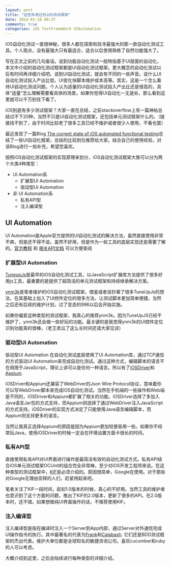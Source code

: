 ```yaml
---
layout: post
title: "这些年用过的iOS测试框架"
date: 2014-01-16 00:37
comments: true
categories: iOS TestFrameWork UIAutomation 
---
```


   iOS自动化测试一直很神秘，很多人都在探索和找寻最强大的那一款自动化测试工具。个人观点，没有最强大只有最适合，适合以后使用熟练了自然功能强大了。

   写在正文之前的几句废话。说到功能自动化测试一般特指基于UI层面的自动化，本文中介绍的自动化测试框架都是UI自动化测试框架。更大概念的自动化测试以后有时间再详细介绍吧。说到UI自动化测试，就会有不同的一些声音。说什么UI自动化测试投入产出比低，UI变化快脚本维护成本高等。其实，这是一个怎么看待UI自动化测试问题。个人认为适量的UI自动化测试投入产出比还是很高的，具体“适量”怎么理解需要看具体的场景。如果你觉得UI自动化一无是处，那么看到这里就可以千万别往下看了。

   iOS到底有多少测试框架？大家一直在总结，之前stackoverflow上有一篇神帖总结过不下20种，当然不只是UI自动化测试框架，还包括单元测试框架什么的。（链接找不到了，由于时间比较老了很多工具已经不维护或者很少人使用，不看也罢）

   最近发现了一篇Blog [The current state of iOS automated functional testing](http://watirmelon.com/2013/11/04/the-current-state-of-ios-automated-functional-testing/ "Title")总结了一些UI自动化框架，总结的比较到位推荐给大家。结合自己的使用经验，对该Blog进行一些补充，希望您喜欢。

按照iOS自动化测试框架的实现原理来划分，iOS自动化测试框架大致可以分为两个大类4种类型：

*   UI Automation系
	*   扩展型UI Automation
    *   驱动型UI Automation
*   非 UI Automation系	
    *   私有API型
    *   注入编译型
    
## UI Automation

UI Automation是Apple官方提供的UI自动化测试的解决方法，虽然直接使用非常不爽，但是还不得不说。虽然不好用，但是作为一些工具的底层实现还是需要了解的。[官方教程](https://developer.apple.com/library/ios/documentation/DeveloperTools/Reference/UIAutomationRef/_index.html "Title") 和 [相关API文档](https://developer.apple.com/library/mac/documentation/DeveloperTools/Conceptual/InstrumentsUserGuide/UsingtheAutomationInstrument/UsingtheAutomationInstrument.html "Title") 可以方便查阅

### 扩展型UI Automation


[TuneupJs](https://github.com/alexvollmer/tuneup_js "title")是最早的iOS自动化测试工具，以JavaScript扩展库方法提供了很多好用js工具，最重要的是提供了超简洁的单元测试框架和持续继承解决方案。

[ynm3k](https://github.com/douban/ynm3k "title")是笔者维护的iOS自动化测试框架，借鉴或者说抄袭了很多TuneUpJs的想法，在其基础上加入了UI控件定位的很多方法，让测试脚本更加简单便捷。当然之后还有后续的维护计划，过了变态的996以后会开始实施。

如果你偏爱这种类型的测试框架，我真心的推荐ynm3k。因为TuneUpJS已经不维护了，ynm3k还会做一些好玩的功能。最关键的是我觉得ynm3k的UI控件定位识别功能真的很棒。（老王卖瓜了这么长时间还请大家见谅）


###  驱动型UI Automation

驱动型UI Automation 在自动化测试底层使用了UI Automation库，通过TCP通信的方式驱动UI Automation来完成自动化测试。通过这种方式，编辑脚本的语言不在局限于JavaScript，理论上讲可以是任何一种语言。所以有了[iOSDriver](http://ios-driver.github.io/ios-driver/index.html)和[Appium](http://appium.io/).

iOSDriver和Appium还兼容了WebDriver的Json Wire Protocol协议，意味着你可以写WebDriver脚本来完成iOS自动化测试。当然在手机端的一些操作和Web端是不同的，iOSDriver和Appium都扩展了相关的功能。iOSDriver选择了多加入Java语言Jar包的方式支持，而Appium则选择了通过WebDriver注入JavaScript的方式支持。iOSDriver的实现方式决定了只能使用Java语言编辑脚本，而Appium则支持更多的语言。

当然让我真正选择Appium的原因是因为Appium更加轻便易用一些。如果你不经常玩Java，使用iOSDriver的时候一定会在环境设置方面卡很长的时间。


### 私有API型

直接使用私有API对UI界面进行操作是最简洁有效的自动化测试方式。私有API结合iOS单元测试框架OCUnit的组合完全非常棒，至少对iOS开发工程师来说。在这种类型的测试框架中，[KIF](https://github.com/kif-framework/KIF)是必须介绍的。原因很简单，Google在使用。对于那些对Google无理由崇拜的人们，赶紧用起来吧。

笔者关注了KIF一段时间，起初1.0版本的时候，真心的不好用。当然工具的维护者也意识到了这个方面的问题，推出了KIF的2.0版本，更新了很多的API。在2.0版本时，还不错。如果想做纯UI界面操作的话，不推荐使用KIF。


### 注入编译型

注入编译型是指在编译时注入一个Server到App内部，通过Server对外通信完成UI操作指令的执行。其中最著名的代表为[Frank](http://www.testingwithfrank.com/)和[Calabash](http://calaba.sh/). 它们还是BDD测试框架的杰出代表。维护大单位都是全球知名的敏捷咨询公司。喜欢cucumber和ruby的人可以考虑。


大概介绍到这里，之后会陆续进行每种类型的详细介绍。
